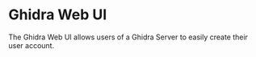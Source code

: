 # Ghidra Web UI

The Ghidra Web UI allows users of a Ghidra Server to easily
create their user account.
